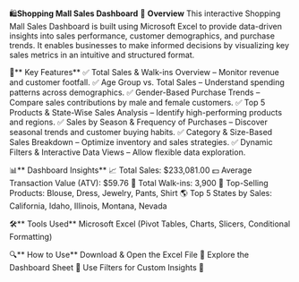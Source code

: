 🛍️**Shopping Mall Sales Dashboard**
📌 **Overview**
This interactive Shopping Mall Sales Dashboard is built using Microsoft Excel to provide data-driven insights into sales performance, customer demographics, and purchase trends. It enables businesses to make informed decisions by visualizing key sales metrics in an intuitive and structured format.

🚀** Key Features**
✅ Total Sales & Walk-ins Overview – Monitor revenue and customer footfall.
✅ Age Group vs. Total Sales – Understand spending patterns across demographics.
✅ Gender-Based Purchase Trends – Compare sales contributions by male and female customers.
✅ Top 5 Products & State-Wise Sales Analysis – Identify high-performing products and regions.
✅ Sales by Season & Frequency of Purchases – Discover seasonal trends and customer buying habits.
✅ Category & Size-Based Sales Breakdown – Optimize inventory and sales strategies.
✅ Dynamic Filters & Interactive Data Views – Allow flexible data exploration.

📊** Dashboard Insights**
📈 Total Sales: $233,081.00
💵 Average Transaction Value (ATV): $59.76
🛒 Total Walk-ins: 3,900
🎯 Top-Selling Products: Blouse, Dress, Jewelry, Pants, Shirt
🌎 Top 5 States by Sales: California, Idaho, Illinois, Montana, Nevada

🛠️** Tools Used**
Microsoft Excel (Pivot Tables, Charts, Slicers, Conditional Formatting)

🔍** How to Use**
Download & Open the Excel File 📂
Explore the Dashboard Sheet 🧐
Use Filters for Custom Insights 🎯
